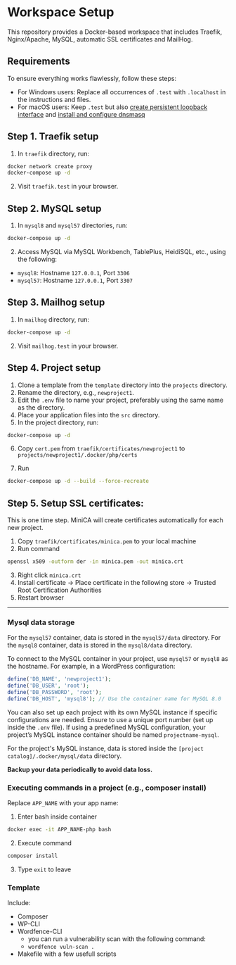# Workspace Setup

This repository provides a Docker-based workspace that includes Traefik, Nginx/Apache, MySQL, automatic SSL certificates and MailHog.

## Requirements

To ensure everything works flawlessly, follow these steps:
- For Windows users: Replace all occurrences of `.test` with `.localhost` in the instructions and files.
- For macOS users: Keep `.test` but also [create persistent loopback interface](https://github.com/pkosciak/local-dev?tab=readme-ov-file#1-create-persistent-loopback-interface-in-macos) and [install and configure dnsmasq](https://github.com/pkosciak/local-dev?tab=readme-ov-file#2-install-and-configure-dnsmasq)

## Step 1. Traefik setup

1. In `traefik` directory, run:

```sh
docker network create proxy
docker-compose up -d
```

2. Visit `traefik.test` in your browser.

## Step 2. MySQL setup

1. In `mysql8` and `mysql57` directories, run:

```sh
docker-compose up -d
```

2. Access MySQL via MySQL Workbench, TablePlus, HeidiSQL, etc., using the following:

- `mysql8`: Hostname `127.0.0.1`, Port `3306`
- `mysql57`: Hostname `127.0.0.1`, Port `3307`

## Step 3. Mailhog setup

1. In `mailhog` directory, run:

```sh
docker-compose up -d
```

2. Visit `mailhog.test` in your browser.

## Step 4. Project setup

1. Clone a template from the `template` directory into the `projects` directory.
2. Rename the directory, e.g., `newproject1`.
3. Edit the `.env` file to name your project, preferably using the same name as the directory.
4. Place your application files into the `src` directory.
5. In the project directory, run:

```sh
docker-compose up -d
```

6. Copy `cert.pem` from `traefik/certificates/newproject1` to `projects/newproject1/.docker/php/certs`

7. Run

```sh
docker-compose up -d --build --force-recreate
```

## Step 5. Setup SSL certificates:

This is one time step. MiniCA will create certificates automatically for each new project.

1. Copy `traefik/certificates/minica.pem` to your local machine
2. Run command
```sh
openssl x509 -outform der -in minica.pem -out minica.crt
```
3. Right click `minica.crt`
4. Install certificate -> Place certificate in the following store -> Trusted Root Certification Authorities
5. Restart browser

---

### Mysql data storage

For the `mysql57` container, data is stored in the `mysql57/data` directory.
For the `mysql8` container, data is stored in the `mysql8/data` directory.

To connect to the MySQL container in your project, use `mysql57` or `mysql8` as the hostname. For example, in a WordPress configuration:

```php
define('DB_NAME', 'newproject1');
define('DB_USER', 'root');
define('DB_PASSWORD', 'root');
define('DB_HOST', 'mysql8'); // Use the container name for MySQL 8.0
```

You can also set up each project with its own MySQL instance if specific configurations are needed. Ensure to use a unique port number (set up inside the `.env` file). If using a predefined MySQL configuration, your project’s MySQL instance container should be named `projectname-mysql`.

For the project's MySQL instance, data is stored inside the `[project catalog]/.docker/mysql/data` directory.

**Backup your data periodically to avoid data loss.**

### Executing commands in a project (e.g., composer install)

Replace `APP_NAME` with your app name:

1. Enter bash inside container
```sh
docker exec -it APP_NAME-php bash
```
2. Execute command
```sh
composer install
```
3. Type `exit` to leave

### Template

Include:
- Composer
- WP-CLI
- Wordfence-CLI
  - you can run a vulnerability scan with the following command:
  - `wordfence vuln-scan .`
- Makefile with a few usefull scripts